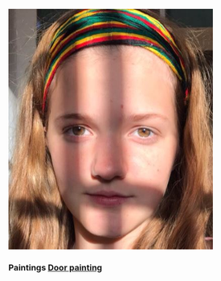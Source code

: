 ![Zoe Bleed](zoe.jpg)

### Paintings      <a href="https://danbleed.github.io/zoeArt/dooe.md">Door painting</a>


